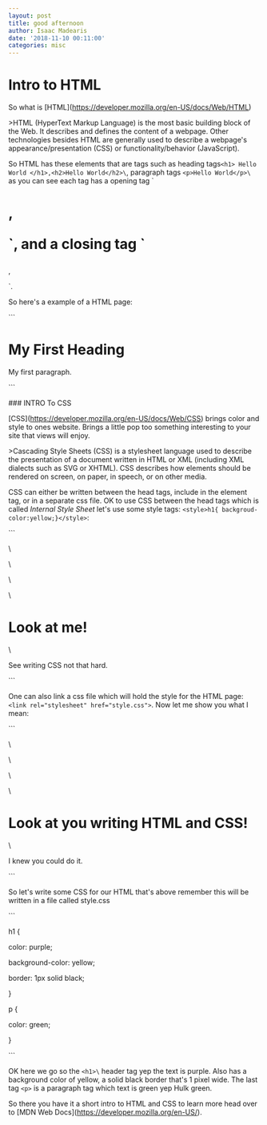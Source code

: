 ```yaml
---
layout: post
title: good afternoon
author: Isaac Madearis
date: '2018-11-10 00:11:00'
categories: misc
---
```

#  Intro to HTML

So what is \[HTML](https://developer.mozilla.org/en-US/docs/Web/HTML)

\>HTML (HyperText Markup Language) is the most basic building block of the Web. It describes and defines the content of a webpage. Other technologies besides HTML are generally used to describe a webpage's appearance/presentation (CSS) or functionality/behavior (JavaScript).

So HTML has these elements that are tags such as heading tags`<h1> Hello World </h1>,<h2>Hello World</h2>\`, paragraph tags `<p>Hello World</p>\` as you can see each tag has a opening tag \`<h1>, <p>\`, and a closing tag \`</h1>,</p>`. 

So here's a example of a HTML page:

\`\``

<!DOCTYPE html>

<html>

<head>

<title>Page Title</title>

</head>

<body>

<h1>My First Heading</h1>

<p>My first paragraph.</p>

</body>

</html>

\`\``

\### INTRO To CSS

 \[CSS](https://developer.mozilla.org/en-US/docs/Web/CSS) brings color and style to ones website. Brings  a little pop too something interesting to your site that views will enjoy.

\>Cascading Style Sheets (CSS) is a stylesheet language used to describe the presentation of a document written in HTML or XML (including XML dialects such as SVG or XHTML). CSS describes how elements should be rendered on screen, on paper, in speech, or on other media.

CSS can either be written between the head tags, include in the element tag, or in a separate css file. OK to use CSS between the head tags which is called <em>Internal Style Sheet</em> let's use some style tags: `<style>h1{ backgroud-color:yellow;}</style>`:

\`\``

<!DOCTYPE html>

<html>

  <head>

\    <meta charset="utf-8">

\    <title>My CSS experiment</title>

\    <style>

\    body {

\    background-color: yellow;

\    }

   </style>

  </head>

  <body>

\    <h1>Look at me!</h1>

\    <p> See writing CSS not that hard.</p>

  </body>

</html>

\`\``

 One can also link a css file which will hold the style for the HTML page: `<link rel="stylesheet" href="style.css">`. Now let me show you what I mean:

\`\``

<!DOCTYPE html>

<html>

  <head>

\    <meta charset="utf-8">

\    <title>My CSS example</title>

\    <link rel="stylesheet" href="style.css">

  </head>

  <body>

\    <h1>Look at you writing HTML and CSS!</h1>

\    <p>I knew you could do it.</p>

  </body>

</html>

\`\``

So let's write some CSS for our HTML that's above remember this will be written in a file called style.css

\`\``

h1 {

  color: purple;

  background-color: yellow;

  border: 1px solid black;

}

p {

  color: green;

}

\`\``

OK here we go so the `<h1>\` header tag yep the text is purple. Also has a background color of yellow, a solid black border that's 1 pixel wide. The last tag `<p>` is a paragraph tag which text is green yep Hulk green. 

So there you have it a short intro to HTML and CSS to learn more head over to \[MDN Web Docs](https://developer.mozilla.org/en-US/).
